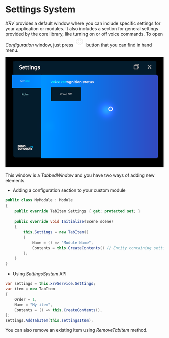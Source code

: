 # Settings System

_XRV_ provides a default window where you can include specific settings for your application or modules. It also includes a section for general settings provided by the core library, like turning on or off voice commands. To open _Configuration_ window, just press ![settings hand menu](images/settings.png) button that you can find in hand menu.

![settings hand menu](images/settings_system_panel.png)

This window is a _TabbedWindow_ and you have two ways of adding new elements.
- Adding a configuration section to your custom module

```csharp
public class MyModule : Module
{
    public override TabItem Settings { get; protected set; }

    public override void Initialize(Scene scene)
    {
        this.Settings = new TabItem()
        {
            Name = () => "Module Name",
            Contents = this.CreateContents() // Entity containing settings control.
        };
    }
}
```

- Using _SettingsSystem_ API

```csharp
var settings = this.xrvService.Settings;
var item = new TabItem
{
    Order = 1,
    Name = "My item",
    Contents = () => this.CreateContents(),
};
settings.AddTabItem(this.settingsItem);
```

You can also remove an existing item using _RemoveTabItem_ method.
